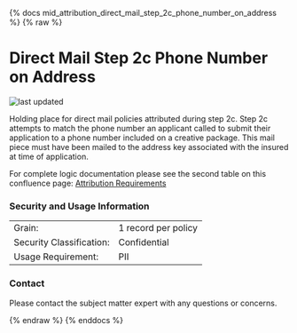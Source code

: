 {% docs mid_attribution_direct_mail_step_2c_phone_number_on_address %}
{% raw %}

# Direct Mail Step 2c Phone Number on Address

![last updated](assets/update_badges/mid_attribution_direct_mail_step_2c_phone_number_on_address.svg)

Holding place for direct mail policies attributed during step 2c. Step
2c attempts to match the phone number an applicant called to submit their
application to a phone number included on a creative package. This mail
piece must have been mailed to the address key associated with the 
insured at time of application.

For complete logic documentation please see the second table on
this confluence page: 
[Attribution Requirements](https://aaalife-data.atlassian.net/wiki/spaces/2PA/pages/5166366374/Attribution+2021+Requirements)

### Security and Usage Information
|     |     |
| --- | --- |
| Grain:                   | 1 record per policy|
| Security Classification: | Confidential |
| Usage Requirement:       | PII |

### Contact
Please contact the subject matter expert with any questions or concerns.

{% endraw %}
{% enddocs %}